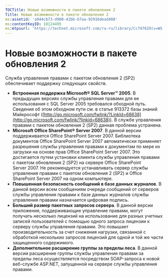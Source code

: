 ```yaml
---
TOCTitle: Новые возможности в пакете обновления 2
Title: Новые возможности в пакете обновления 2
ms:assetid: 'a944cb73-d900-42bb-b7aa-92916dead408'
ms:contentKeyID: 18124495
ms:mtpsurl: 'https://technet.microsoft.com/ru-ru/library/Cc747629(v=WS.10)'
---
```


Новые возможности в пакете обновления 2
=======================================

Служба управления правами с пакетом обновления 2 (SP2) обеспечивает поддержку следующих свойств.

-   **Встроенная поддержка Microsoft® SQL Server™ 2005**. В предыдущих версиях службы управления правами для ее использования с SQL Server 2005 требовался обходной путь. Сведения об этом обходном пути см. в статье 913372 базы знаний Майкрософт ([http://go.microsoft.com/fwlink/?LinkId=68638](http://go.microsoft.com/fwlink/?linkid=68638)). В службе управления правами с пакетом обновления 2 (SP2) данная проблема устранена.
-   **Microsoft Office SharePoint® Server 2007**. В данной версии поддерживается Office SharePoint Server 2007. Библиотека документов Office SharePoint Server 2007 автоматически применяет разрешения службы управления правами к документам по мере их загрузки на основе прав Office SharePoint Server 2007. Это достигается путем установки клиента службы управления правами с пакетом обновления 2 (SP2) на сервере Office SharePoint Server 2007. Не рекомендуется устанавливать сервер службы управления правами с пакетом обновления 2 (SP2) и Office SharePoint Server 2007 на одном компьютере.
-   **Повышенная безопасность сообщений в базе данных журналов**. В данной версии всем сообщениям очереди сообщений от серверов службы управления правами к базе данных журналов службы управления правами назначается цифровая подпись.
-   **Больший размер пакетных запросов сервера**. В данной версии приложения, поддерживающие управление правами, могут получать несколько лицензий на использование для разных учетных записей пользователей с помощью одного запроса лицензии к серверу службы управления правами. Это повышает производительность за счет снижения нагрузки, связанной с обработкой нескольких запросов лицензий для одной и той же части защищенного содержимого.
-   **Дополнительное расширение группы за пределы леса**. В данной версии расширение группы службы управления правами за пределы леса осуществляется посредством SOAP-запроса к новой веб-службе ASP.NET, запущенной на сервере службы управления правами.
